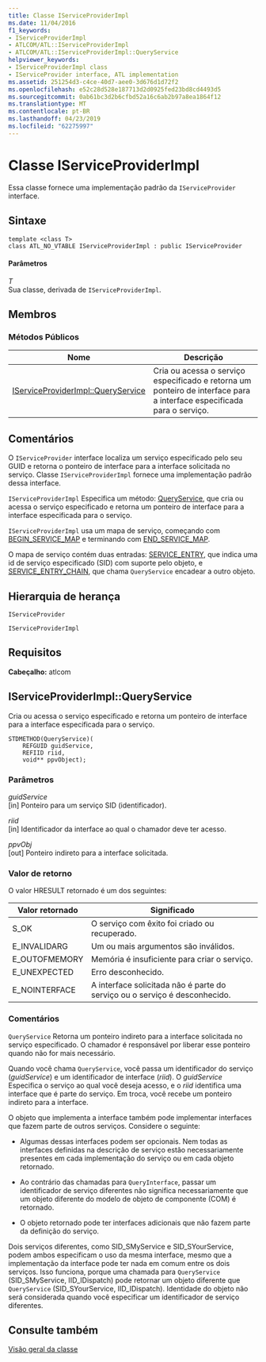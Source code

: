 ```yaml
---
title: Classe IServiceProviderImpl
ms.date: 11/04/2016
f1_keywords:
- IServiceProviderImpl
- ATLCOM/ATL::IServiceProviderImpl
- ATLCOM/ATL::IServiceProviderImpl::QueryService
helpviewer_keywords:
- IServiceProviderImpl class
- IServiceProvider interface, ATL implementation
ms.assetid: 251254d3-c4ce-40d7-aee0-3d676d1d72f2
ms.openlocfilehash: e52c28d528e187713d2d0925fed23bd8cd4493d5
ms.sourcegitcommit: 0ab61bc3d2b6cfbd52a16c6ab2b97a8ea1864f12
ms.translationtype: MT
ms.contentlocale: pt-BR
ms.lasthandoff: 04/23/2019
ms.locfileid: "62275997"
---
```

# <a name="iserviceproviderimpl-class"></a>Classe IServiceProviderImpl

Essa classe fornece uma implementação padrão da `IServiceProvider` interface.

## <a name="syntax"></a>Sintaxe

```
template <class T>
class ATL_NO_VTABLE IServiceProviderImpl : public IServiceProvider
```

#### <a name="parameters"></a>Parâmetros

*T*<br/>
Sua classe, derivada de `IServiceProviderImpl`.

## <a name="members"></a>Membros

### <a name="public-methods"></a>Métodos Públicos

|Nome|Descrição|
|----------|-----------------|
|[IServiceProviderImpl::QueryService](#queryservice)|Cria ou acessa o serviço especificado e retorna um ponteiro de interface para a interface especificada para o serviço.|

## <a name="remarks"></a>Comentários

O `IServiceProvider` interface localiza um serviço especificado pelo seu GUID e retorna o ponteiro de interface para a interface solicitada no serviço. Classe `IServiceProviderImpl` fornece uma implementação padrão dessa interface.

`IServiceProviderImpl` Especifica um método: [QueryService](#queryservice), que cria ou acessa o serviço especificado e retorna um ponteiro de interface para a interface especificada para o serviço.

`IServiceProviderImpl` usa um mapa de serviço, começando com [BEGIN_SERVICE_MAP](service-map-macros.md#begin_service_map) e terminando com [END_SERVICE_MAP](service-map-macros.md#end_service_map).

O mapa de serviço contém duas entradas: [SERVICE_ENTRY](service-map-macros.md#service_entry), que indica uma id de serviço especificado (SID) com suporte pelo objeto, e [SERVICE_ENTRY_CHAIN](service-map-macros.md#service_entry_chain), que chama `QueryService` encadear a outro objeto.

## <a name="inheritance-hierarchy"></a>Hierarquia de herança

`IServiceProvider`

`IServiceProviderImpl`

## <a name="requirements"></a>Requisitos

**Cabeçalho:** atlcom

##  <a name="queryservice"></a>  IServiceProviderImpl::QueryService

Cria ou acessa o serviço especificado e retorna um ponteiro de interface para a interface especificada para o serviço.

```
STDMETHOD(QueryService)(
    REFGUID guidService,
    REFIID riid,
    void** ppvObject);
```

### <a name="parameters"></a>Parâmetros

*guidService*<br/>
[in] Ponteiro para um serviço SID (identificador).

*riid*<br/>
[in] Identificador da interface ao qual o chamador deve ter acesso.

*ppvObj*<br/>
[out] Ponteiro indireto para a interface solicitada.

### <a name="return-value"></a>Valor de retorno

O valor HRESULT retornado é um dos seguintes:

|Valor retornado|Significado|
|------------------|-------------|
|S_OK|O serviço com êxito foi criado ou recuperado.|
|E_INVALIDARG|Um ou mais argumentos são inválidos.|
|E_OUTOFMEMORY|Memória é insuficiente para criar o serviço.|
|E_UNEXPECTED|Erro desconhecido.|
|E_NOINTERFACE|A interface solicitada não é parte do serviço ou o serviço é desconhecido.|

### <a name="remarks"></a>Comentários

`QueryService` Retorna um ponteiro indireto para a interface solicitada no serviço especificado. O chamador é responsável por liberar esse ponteiro quando não for mais necessário.

Quando você chama `QueryService`, você passa um identificador do serviço (*guidService*) e um identificador de interface (*riid*). O *guidService* Especifica o serviço ao qual você deseja acesso, e o *riid* identifica uma interface que é parte do serviço. Em troca, você recebe um ponteiro indireto para a interface.

O objeto que implementa a interface também pode implementar interfaces que fazem parte de outros serviços. Considere o seguinte:

- Algumas dessas interfaces podem ser opcionais. Nem todas as interfaces definidas na descrição de serviço estão necessariamente presentes em cada implementação do serviço ou em cada objeto retornado.

- Ao contrário das chamadas para `QueryInterface`, passar um identificador de serviço diferentes não significa necessariamente que um objeto diferente do modelo de objeto de componente (COM) é retornado.

- O objeto retornado pode ter interfaces adicionais que não fazem parte da definição do serviço.

Dois serviços diferentes, como SID_SMyService e SID_SYourService, podem ambos especificam o uso da mesma interface, mesmo que a implementação da interface pode ter nada em comum entre os dois serviços. Isso funciona, porque uma chamada para `QueryService` (SID_SMyService, IID_IDispatch) pode retornar um objeto diferente que `QueryService` (SID_SYourService, IID_IDispatch). Identidade do objeto não será considerada quando você especificar um identificador de serviço diferentes.

## <a name="see-also"></a>Consulte também

[Visão geral da classe](../../atl/atl-class-overview.md)
